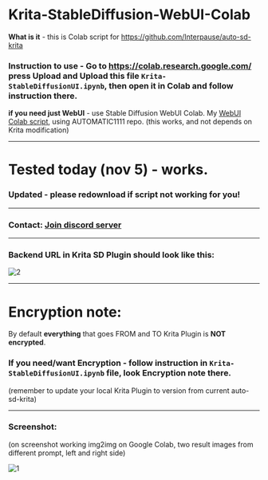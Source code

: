 # Krita-StableDiffusion-WebUI-Colab

**What is it** - this is Colab script for https://github.com/Interpause/auto-sd-krita

### Instruction to use - Go to https://colab.research.google.com/ press Upload and Upload this file `Krita-StableDiffusionUI.ipynb`, then open it in Colab and follow instruction there.

**if you need just WebUI** - use Stable Diffusion WebUI Colab. My [WebUI Colab script](https://github.com/danilw/WebUI-Colab-AUTOMATIC1111-stable-diffusion-webui), using AUTOMATIC1111 repo. (this works, and not depends on Krita modification)

___
# Tested today (nov 5) - works.

### Updated - please redownload if script not working for you!
___
### Contact: [**Join discord server**](https://discord.gg/JKyqWgt)

___

### Backend URL in Krita SD Plugin should look like this:

![2](https://user-images.githubusercontent.com/24825887/197233926-f6a269ec-e5ab-4743-ba14-9d020fabb66d.png)

___

# Encryption note:

By default **everything** that goes FROM and TO Krita Plugin is **NOT encrypted**.

### If you need/want Encryption - follow instruction in `Krita-StableDiffusionUI.ipynb` file, look Encryption note there.

(remember to update your local Krita Plugin to version from current auto-sd-krita)

___

### Screenshot: 

(on screenshot working img2img on Google Colab, two result images from different prompt, left and right side)

![1](https://user-images.githubusercontent.com/24825887/197250176-63e99121-215e-44e8-9cc1-0017d57f2adb.png)
